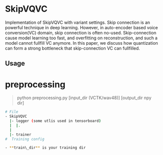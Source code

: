 # SkipVQVC
Implementation of SkipVQVC with variant settings. Skip connection is an powerful technique in deep learning. However, in auto-encoder based voice conversion(VC) domain, skip connection is often no-used. Skip-connection cause model learning too fast, and overfitting on reconstruction, and such a model cannot fullfill VC anymore. In this paper, we discuss how quantization can form a strong bottleneck that skip-connection VC can fullfilled.

## Usage

# preprocessing
> python preprocessing.py [input_dir (VCTK/wav48)] [output_dir npy dir]

```bash
# File 
- SkipVQVC
  |- logger (some utlis used in tensorboard)
  |  |.
  |
  |- trainer
#  Training config

- **train\_dir** is your training dir


